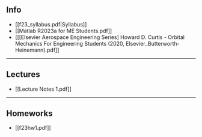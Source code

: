 ## Info
+ [[f23_syllabus.pdf|Syllabus]]
+ [[Matlab R2023a for ME Students.pdf]]
+ [[[Elsevier Aerospace Engineering Series] Howard D. Curtis - Orbital Mechanics For Engineering Students (2020, Elsevier_Butterworth-Heinemann).pdf]]


---
## Lectures
+ [[Lecture Notes 1.pdf]]


---
## Homeworks
+ [[f23hw1.pdf]]



